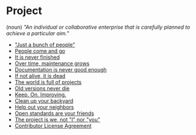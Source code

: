 # Project

(noun) *"An individual or collaborative enterprise that is carefully planned
to achieve a particular aim."*

 * ["Just a bunch of people"](project/bunch.md)
 * [People come and go](project/come-and-go.md)
 * [It is never finished](project/never-finished.md)
 * [Over time, maintenance grows](project/maintenance.md)
 * [Documentation is never good enough](project/docs.md)
 * [If not alive, it is dead](project/not-alive.md)
 * [The world is full of projects](project/full-of.md)
 * [Old versions never die](project/never-die.md)
 * [Keep. On. Improving.](project/keep-on.md)
 * [Clean up your backyard](project/backyard.md)
 * [Help out your neighbors](project/neighbors.md)
 * [Open standards are your friends](project/standards.md)
 * [The project is we, not "I" nor "you"](project/we.md)
 * [Contributor License Agreement](project/cla.md)
